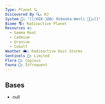 ```yaml
---
Type: Planet 🪐
Discovered By 🔍: RJ
System 🔆: "[[(KEK-1DB) Robeoka-Wenli 🔆🏴‍☠️]]"
Biome 🌎: Radioactive Planet
Resources ⚒️:
  - Gamma Root
  - Cadmium
  - Uranium
  - Cobalt
Weather 🌦️: Radioactive Dust Storms
Sentinels 🚨: Limited
Flora 🌿: Copious
Fauna 🐾: Infrequent
---
```

## Bases
- null